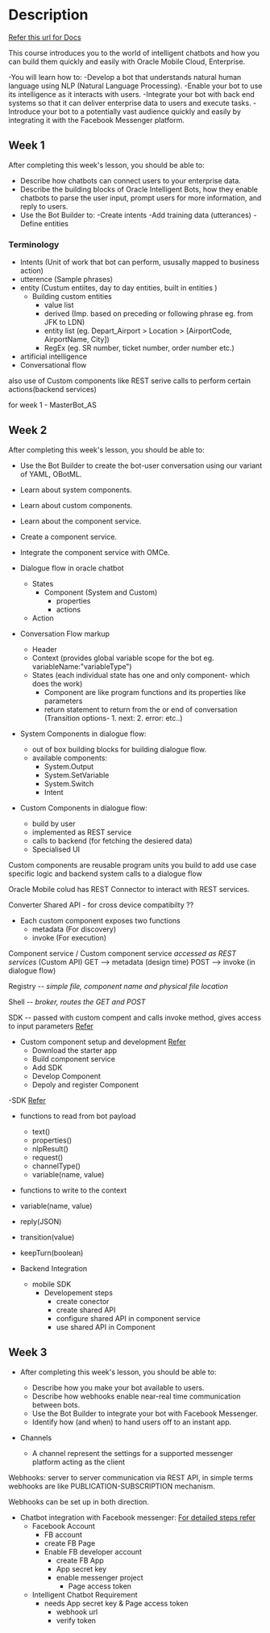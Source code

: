 # Description

[Refer this url for Docs](https://docs.oracle.com/en/cloud/paas/mobile-suite/develop/bots.html)

This course introduces you to the world of intelligent chatbots and how you can build them quickly and easily with Oracle Mobile Cloud, Enterprise.

-You will learn how to:
  -Develop a bot that understands natural human language using NLP (Natural Language Processing).
  -Enable your bot to use its intelligence as it interacts with users.
  -Integrate your bot with back end systems so that it can deliver enterprise data to users and execute tasks.
  -Introduce your bot to a potentially vast audience quickly and easily by integrating it with the Facebook Messenger platform.

## Week 1

After completing this week's lesson, you should be able to:

- Describe how chatbots can connect users to your enterprise data.
- Describe the building blocks of Oracle Intelligent Bots, how they enable chatbots to parse the user input, prompt users for more information, and reply to   users.
- Use the Bot Builder to:
  -Create intents
  -Add training data (utterances)
  -Define entities

### Terminology

- Intents (Unit of work that bot can perform, ususally mapped to business action)
- utterence (Sample phrases)
- entity (Custum entiites, day to day entities, built in entities )
  - Building custom entities
    - value list
    - derived (Imp. based on preceding or following phrase eg. from JFK to LDN)
    - entity list (eg. Depart_Airport > Location > [AirportCode, AirportName, City])
    - RegEx (eg. SR number, ticket number, order number etc.)
- artificial intelligence
- Conversational flow

also use of Custom components like REST serive calls to perform certain actions(backend services)

for week 1 - MasterBot_AS

## Week 2

After completing this week's lesson, you should be able to:

- Use the Bot Builder to create the bot-user conversation using our variant of YAML, OBotML.
- Learn about system components.
- Learn about custom components.
- Learn about the component service.
- Create a component service.
- Integrate the component service with OMCe.

- Dialogue flow in oracle chatbot
  - States
    - Component (System and Custom)
      - properties
      - actions
  - Action

- Conversation Flow markup
  - Header
  - Context (provides global variable scope for the bot eg. variableName:"variableType")
  - States (each individual state has one and only component- which does the work)
    - Component are like program functions and its properties like parameters
    - return statement to return from the or end of conversation (Transition options- 1. next: 2. error: etc..)

- System Components in dialogue flow:
  - out of box building blocks for building dialogue flow.
  - available components:
    - System.Output
    - System.SetVariable
    - System.Switch
    - Intent

- Custom Components in dialogue flow:
  - build by user
  - implemented as REST service
  - calls to backend (for fetching the desiered data)
  - Specialised UI

Custom components are reusable program units you build to add use case specific logic and backend system calls to a dialogue flow 


Oracle Mobile colud has REST Connector to interact with REST services.

Converter Shared API - for cross device compatibilty ??

- Each custom component exposes two functions
  - metadata (For discovery)
  - invoke (For execution)

Component service / Custom component service *accessed as REST services* (Custom API)
GET --> metadata (design time)
POST --> invoke (in dialogue flow)

Registry -- *simple file, component name and physical file location*

Shell -- *broker, routes the GET and POST*

SDK -- passed with custom compent and calls invoke method, gives access to input parameters [Refer](https://cloud.oracle.com/en_US/mobile/videos)

- Custom component setup and development [Refer](https://www.youtube.com/watch?time_continue=223&v=JcFf59sypfQ)
  - Download the starter app
  - Build component service 
  - Add SDK
  - Develop Component 
  - Depoly and register Component

-SDK [Refer](https://www.youtube.com/watch?time_continue=135&v=gEIeoWRfkSA)
  - functions to read from bot payload
    - text()
    - properties()
    - nlpResult()
    - request()
    - channelType()
    - variable(name, value) 
  - functions to write to the context
   - variable(name, value)
   - reply(JSON)
   - transition(value)
   - keepTurn(boolean)

- Backend Integration
  - mobile SDK
    - Developement steps
      - create conector
      - create shared API
      - configure shared API in component service
      - use shared API in Component

## Week 3

- After completing this week's lesson, you should be able to:
  - Describe how you make your bot available to users.
  - Describe how webhooks enable near-real time communication between bots.
  - Use the Bot Builder to integrate your bot with Facebook Messenger.
  - Identify how (and when) to hand users off to an instant app.

- Channels
  - A channel represent the settings for a supported messenger platform acting as the client

Webhooks: server to server communication via REST API, in simple terms webhooks are like PUBLICATION-SUBSCRIPTION mechanism.

Webhooks can be set up in both direction.

- Chatbot integration with Facebook messenger: [For detailed steps refer](https://www.youtube.com/watch?time_continue=293&v=VanQKn63XL4)
  - Facebook Account
    - FB account
    - create FB Page
    - Enable FB developer account
      - create FB App
      - App secret key
      - enable messenger project
        - Page access token
  - Intelligent Chatbot Requirement
    - needs App secret key & Page access token
      - webhook url
      - verify token 